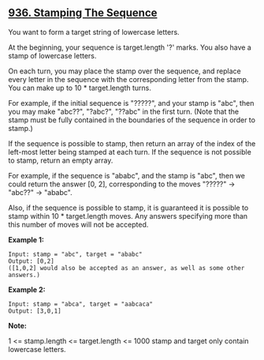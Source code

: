 ## [936. Stamping The Sequence](https://leetcode.com/problems/stamping-the-sequence/)

You want to form a target string of lowercase letters.

At the beginning, your sequence is target.length '?' marks. You also have a stamp of lowercase letters.

On each turn, you may place the stamp over the sequence, and replace every letter in the sequence with the corresponding letter from the stamp. You can make up to 10 \* target.length turns.

For example, if the initial sequence is "?????", and your stamp is "abc", then you may make "abc??", "?abc?", "??abc" in the first turn. (Note that the stamp must be fully contained in the boundaries of the sequence in order to stamp.)

If the sequence is possible to stamp, then return an array of the index of the left-most letter being stamped at each turn. If the sequence is not possible to stamp, return an empty array.

For example, if the sequence is "ababc", and the stamp is "abc", then we could return the answer [0, 2], corresponding to the moves "?????" -> "abc??" -> "ababc".

Also, if the sequence is possible to stamp, it is guaranteed it is possible to stamp within 10 \* target.length moves. Any answers specifying more than this number of moves will not be accepted.

**Example 1:**

```
Input: stamp = "abc", target = "ababc"
Output: [0,2]
([1,0,2] would also be accepted as an answer, as well as some other answers.)
```

**Example 2:**

```
Input: stamp = "abca", target = "aabcaca"
Output: [3,0,1]
```

**Note:**

1 <= stamp.length <= target.length <= 1000
stamp and target only contain lowercase letters.

